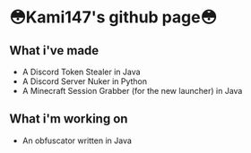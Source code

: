 <h1>😳Kami147's github page😳</h1>

<h2>What i've made</h2>
<ul>
  <li>A Discord Token Stealer in Java</li>
  <li>A Discord Server Nuker in Python</li>
  <li>A Minecraft Session Grabber (for the new launcher) in Java</li>
</ul>
<h2>What i'm working on</h2>
<ul>
  <li>An obfuscator written in Java</li>
</ul>
<!--
**Kami147/Kami147** is a ✨ _special_ ✨ repository because its `README.md` (this file) appears on your GitHub profile.

Here are some ideas to get you started:

- 🔭 I’m currently working on ...
- 🌱 I’m currently learning ...
- 👯 I’m looking to collaborate on ...
- 🤔 I’m looking for help with ...
- 💬 Ask me about ...
- 📫 How to reach me: ...
- 😄 Pronouns: ...
- ⚡ Fun fact: ...
-->
